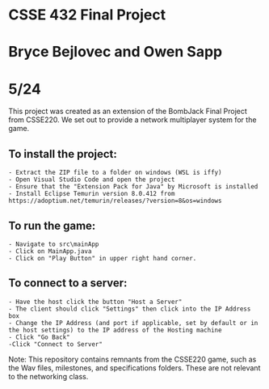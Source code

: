 # CSSE 432 Final Project

# Bryce Bejlovec and Owen Sapp

# 5/24


This project was created as an extension of the BombJack Final Project from CSSE220.
We set out to provide a network multiplayer system for the game.

## To install the project:
    
    - Extract the ZIP file to a folder on windows (WSL is iffy)
    - Open Visual Studio Code and open the project
    - Ensure that the "Extension Pack for Java" by Microsoft is installed
    - Install Eclipse Temurin version 8.0.412 from https://adoptium.net/temurin/releases/?version=8&os=windows

## To run the game:
    
    - Navigate to src\mainApp
    - Click on MainApp.java
    - Click on "Play Button" in upper right hand corner. 

## To connect to a server:
    
    - Have the host click the button "Host a Server"
    - The client should click "Settings" then click into the IP Address box
    - Change the IP Address (and port if applicable, set by default or in the host settings) to the IP address of the Hosting machine
    - Click "Go Back"
    -Click "Connect to Server"


Note: This repository contains remnants from the CSSE220 game, such as the Wav files, milestones, and specifications folders. These are not relevant to the networking class.